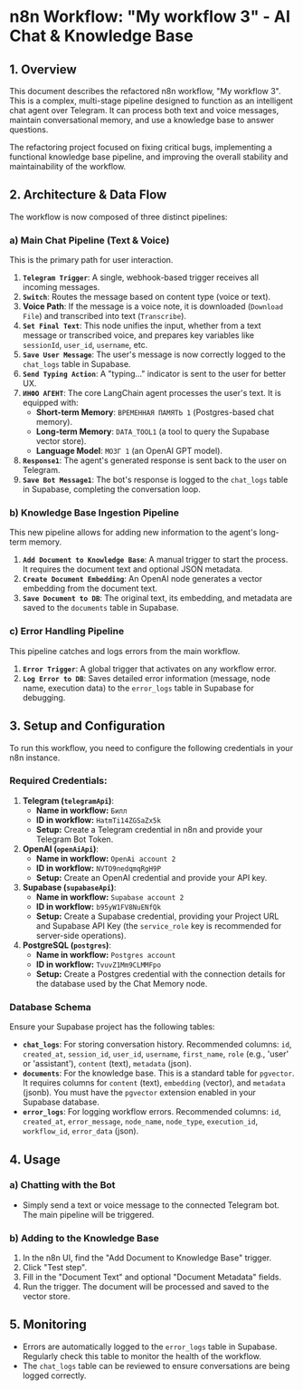 # n8n Workflow: "My workflow 3" - AI Chat & Knowledge Base

## 1. Overview
This document describes the refactored n8n workflow, "My workflow 3". This is a complex, multi-stage pipeline designed to function as an intelligent chat agent over Telegram. It can process both text and voice messages, maintain conversational memory, and use a knowledge base to answer questions.

The refactoring project focused on fixing critical bugs, implementing a functional knowledge base pipeline, and improving the overall stability and maintainability of the workflow.

## 2. Architecture & Data Flow

The workflow is now composed of three distinct pipelines:

### a) Main Chat Pipeline (Text & Voice)
This is the primary path for user interaction.
1.  **`Telegram Trigger`**: A single, webhook-based trigger receives all incoming messages.
2.  **`Switch`**: Routes the message based on content type (voice or text).
3.  **Voice Path**: If the message is a voice note, it is downloaded (`Download File`) and transcribed into text (`Transcribe`).
4.  **`Set Final Text`**: This node unifies the input, whether from a text message or transcribed voice, and prepares key variables like `sessionId`, `user_id`, `username`, etc.
5.  **`Save User Message`**: The user's message is now correctly logged to the `chat_logs` table in Supabase.
6.  **`Send Typing Action`**: A "typing..." indicator is sent to the user for better UX.
7.  **`ИНФО АГЕНТ`**: The core LangChain agent processes the user's text. It is equipped with:
    *   **Short-term Memory**: `ВРЕМЕННАЯ ПАМЯТЬ 1` (Postgres-based chat memory).
    *   **Long-term Memory**: `DATA_TOOL1` (a tool to query the Supabase vector store).
    *   **Language Model**: `МОЗГ 1` (an OpenAI GPT model).
8.  **`Response1`**: The agent's generated response is sent back to the user on Telegram.
9.  **`Save Bot Message1`**: The bot's response is logged to the `chat_logs` table in Supabase, completing the conversation loop.

### b) Knowledge Base Ingestion Pipeline
This new pipeline allows for adding new information to the agent's long-term memory.
1.  **`Add Document to Knowledge Base`**: A manual trigger to start the process. It requires the document text and optional JSON metadata.
2.  **`Create Document Embedding`**: An OpenAI node generates a vector embedding from the document text.
3.  **`Save Document to DB`**: The original text, its embedding, and metadata are saved to the `documents` table in Supabase.

### c) Error Handling Pipeline
This pipeline catches and logs errors from the main workflow.
1.  **`Error Trigger`**: A global trigger that activates on any workflow error.
2.  **`Log Error to DB`**: Saves detailed error information (message, node name, execution data) to the `error_logs` table in Supabase for debugging.

## 3. Setup and Configuration

To run this workflow, you need to configure the following credentials in your n8n instance.

### Required Credentials:
1.  **Telegram (`telegramApi`)**:
    *   **Name in workflow:** `Билл`
    *   **ID in workflow:** `HatmTi14ZGSaZx5k`
    *   **Setup:** Create a Telegram credential in n8n and provide your Telegram Bot Token.
2.  **OpenAI (`openAiApi`)**:
    *   **Name in workflow:** `OpenAi account 2`
    *   **ID in workflow:** `NVTO9nedqmqRgH9P`
    *   **Setup:** Create an OpenAI credential and provide your API key.
3.  **Supabase (`supabaseApi`)**:
    *   **Name in workflow:** `Supabase account 2`
    *   **ID in workflow:** `b95yW1FV8NuENfQk`
    *   **Setup:** Create a Supabase credential, providing your Project URL and Supabase API Key (the `service_role` key is recommended for server-side operations).
4.  **PostgreSQL (`postgres`)**:
    *   **Name in workflow:** `Postgres account`
    *   **ID in workflow:** `TvuvZ1Mm9CLMMFpo`
    *   **Setup:** Create a Postgres credential with the connection details for the database used by the Chat Memory node.

### Database Schema
Ensure your Supabase project has the following tables:
*   **`chat_logs`**: For storing conversation history. Recommended columns: `id`, `created_at`, `session_id`, `user_id`, `username`, `first_name`, `role` (e.g., 'user' or 'assistant'), `content` (text), `metadata` (json).
*   **`documents`**: For the knowledge base. This is a standard table for `pgvector`. It requires columns for `content` (text), `embedding` (vector), and `metadata` (jsonb). You must have the `pgvector` extension enabled in your Supabase database.
*   **`error_logs`**: For logging workflow errors. Recommended columns: `id`, `created_at`, `error_message`, `node_name`, `node_type`, `execution_id`, `workflow_id`, `error_data` (json).

## 4. Usage

### a) Chatting with the Bot
- Simply send a text or voice message to the connected Telegram bot. The main pipeline will be triggered.

### b) Adding to the Knowledge Base
1.  In the n8n UI, find the "Add Document to Knowledge Base" trigger.
2.  Click "Test step".
3.  Fill in the "Document Text" and optional "Document Metadata" fields.
4.  Run the trigger. The document will be processed and saved to the vector store.

## 5. Monitoring
- Errors are automatically logged to the `error_logs` table in Supabase. Regularly check this table to monitor the health of the workflow.
- The `chat_logs` table can be reviewed to ensure conversations are being logged correctly.
